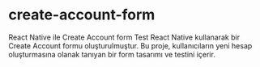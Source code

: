 # create-account-form
React Native ile Create Account form Test
React Native kullanarak bir Create Account formu oluşturulmuştur. Bu proje, kullanıcıların yeni hesap oluşturmasına olanak tanıyan bir form tasarımı ve testini içerir.
